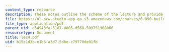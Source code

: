 ```yaml
---
content_type: resource
description: These notes outline the scheme of the lecture and provide study problems.
file: https://ol-ocw-studio-app-qa.s3.amazonaws.com/courses/6-090-building-programming-experience-a-lead-in-to-6-001-january-iap-2005/b15a1d3be1b6a3d75dbec79770de01fb_lec4.pdf
file_type: application/pdf
parent_uid: d54943fa-5187-a805-d568-509751968066
resourcetype: Document
title: lec4.pdf
uid: b15a1d3b-e1b6-a3d7-5dbe-c79770de01fb
---
```

